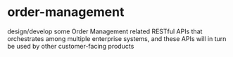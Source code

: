 # order-management
design/develop some Order Management related RESTful APIs that orchestrates among multiple enterprise systems, and these APIs will in turn be used by other customer-facing products
